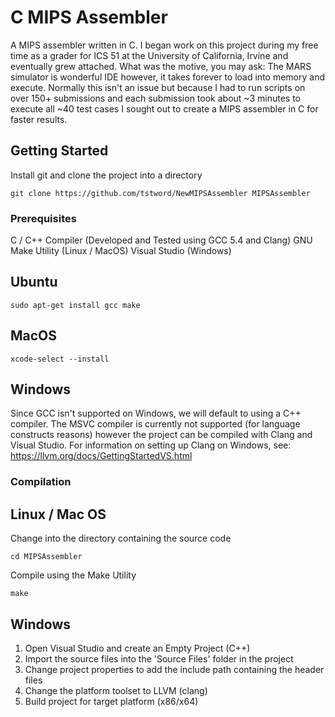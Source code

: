 # C MIPS Assembler

A MIPS assembler written in C. 
I began work on this project during my free time as a grader for ICS 51 at the University of California, Irvine and eventually grew attached.
What was the motive, you may ask: The MARS simulator is wonderful IDE however, it takes forever to load into memory and execute. Normally this isn't an issue but because I had to run scripts on over 150+ submissions and each submission took about ~3 minutes to execute all ~40 test cases I sought out to create a MIPS assembler in C for faster results.

## Getting Started

Install git and clone the project into a directory

```
git clone https://github.com/tstword/NewMIPSAssembler MIPSAssembler
```

### Prerequisites

C / C++ Compiler (Developed and Tested using GCC 5.4 and Clang)
GNU Make Utility (Linux / MacOS)
Visual Studio (Windows)

## Ubuntu
```
sudo apt-get install gcc make
```

## MacOS
```
xcode-select --install
```

## Windows
Since GCC isn't supported on Windows, we will default to using a C++ compiler.
The MSVC compiler is currently not supported (for language constructs reasons) however the project can be compiled with Clang and Visual Studio.
For information on setting up Clang on Windows, see: https://llvm.org/docs/GettingStartedVS.html

### Compilation

## Linux / Mac OS
Change into the directory containing the source code
```
cd MIPSAssembler
```
Compile using the Make Utility
```
make
```

## Windows
1. Open Visual Studio and create an Empty Project (C++)
2. Import the source files into the 'Source Files' folder in the project
3. Change project properties to add the include path containing the header files
4. Change the platform toolset to LLVM (clang)
5. Build project for target platform (x86/x64)